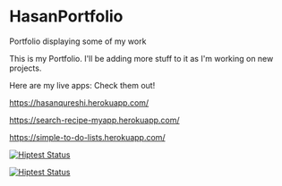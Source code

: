 # HasanPortfolio
Portfolio displaying some of my work

This is my Portfolio. I'll be adding more stuff to it as I'm working on new projects.

Here are my live apps: Check them out!

https://hasanqureshi.herokuapp.com/

https://search-recipe-myapp.herokuapp.com/

https://simple-to-do-lists.herokuapp.com/

[![Hiptest Status](https://hiptest.net/badges/test_run/40964)](https://hiptest.net/app/projects/29013/test-runs/40964)


[![Hiptest Status](https://hiptest.net/badges/test_run/40964)](https://hiptest.net/app/projects/29013/test-runs/40964)
